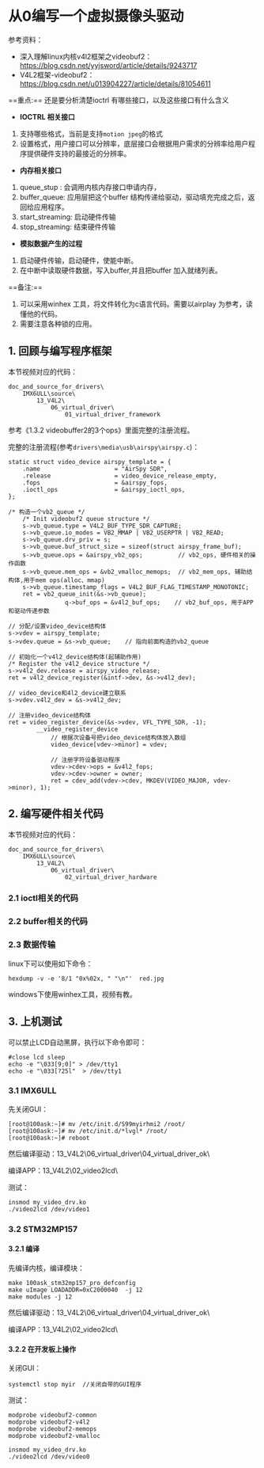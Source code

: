 # 从0编写一个虚拟摄像头驱动 #

参考资料：

* 深入理解linux内核v4l2框架之videobuf2：https://blog.csdn.net/yyjsword/article/details/9243717
* V4L2框架-videobuf2：https://blog.csdn.net/u013904227/article/details/81054611

==重点:== 还是要分析清楚ioctrl 有哪些接口，以及这些接口有什么含义

* **IOCTRL 相关接口**

1. 支持哪些格式，当前是支持`motion jpeg`的格式
2. 设置格式，用户接口可以分辨率，底层接口会根据用户需求的分辨率给用户程序提供硬件支持的最接近的分辨率。

* **内存相关接口**

1. queue_stup : 会调用内核内存接口申请内存，
2. buffer_queue:    应用层把这个buffer 结构传递给驱动，驱动填充完成之后，返回给应用程序。
3. start_streaming: 启动硬件传输
4. stop_streaming: 结束硬件传输

* **模拟数据产生的过程**

1. 启动硬件传输，启动硬件，使能中断。
2. 在中断中读取硬件数据，写入buffer,并且把buffer 加入就绪列表。

==备注:==

1. 可以采用winhex 工具，将文件转化为c语言代码。需要以airplay 为参考，读懂他的代码。
2. 需要注意各种锁的应用。





## 1. 回顾与编写程序框架

本节视频对应的代码：

```shell
doc_and_source_for_drivers\
	IMX6ULL\source\
		13_V4L2\
			06_virtual_driver\
				01_virtual_driver_framework
```



参考《1.3.2 videobuffer2的3个ops》里面完整的注册流程。

完整的注册流程(参考`drivers\media\usb\airspy\airspy.c`)：

```shell
static struct video_device airspy_template = {
	.name                     = "AirSpy SDR",
	.release                  = video_device_release_empty,
	.fops                     = &airspy_fops,
	.ioctl_ops                = &airspy_ioctl_ops,
};

/* 构造一个vb2_queue */
	/* Init videobuf2 queue structure */
	s->vb_queue.type = V4L2_BUF_TYPE_SDR_CAPTURE;
	s->vb_queue.io_modes = VB2_MMAP | VB2_USERPTR | VB2_READ;
	s->vb_queue.drv_priv = s;
	s->vb_queue.buf_struct_size = sizeof(struct airspy_frame_buf);
	s->vb_queue.ops = &airspy_vb2_ops;          // vb2_ops, 硬件相关的操作函数
	s->vb_queue.mem_ops = &vb2_vmalloc_memops;  // vb2_mem_ops, 辅助结构体,用于mem ops(alloc、mmap)
	s->vb_queue.timestamp_flags = V4L2_BUF_FLAG_TIMESTAMP_MONOTONIC;
	ret = vb2_queue_init(&s->vb_queue);
				q->buf_ops = &v4l2_buf_ops;    // vb2_buf_ops, 用于APP和驱动传递参数

// 分配/设置video_device结构体
s->vdev = airspy_template;
s->vdev.queue = &s->vb_queue;    // 指向前面构造的vb2_queue

// 初始化一个v4l2_device结构体(起辅助作用)
/* Register the v4l2_device structure */
s->v4l2_dev.release = airspy_video_release;
ret = v4l2_device_register(&intf->dev, &s->v4l2_dev);

// video_device和4l2_device建立联系
s->vdev.v4l2_dev = &s->v4l2_dev;

// 注册video_device结构体
ret = video_register_device(&s->vdev, VFL_TYPE_SDR, -1);
		__video_register_device
			// 根据次设备号把video_device结构体放入数组
			video_device[vdev->minor] = vdev;
			
			// 注册字符设备驱动程序
			vdev->cdev->ops = &v4l2_fops;
			vdev->cdev->owner = owner;
			ret = cdev_add(vdev->cdev, MKDEV(VIDEO_MAJOR, vdev->minor), 1);

```



## 2. 编写硬件相关代码

本节视频对应的代码：

```shell
doc_and_source_for_drivers\
	IMX6ULL\source\
		13_V4L2\
			06_virtual_driver\
				02_virtual_driver_hardware
```

### 2.1 ioctl相关的代码



### 2.2 buffer相关的代码



### 2.3 数据传输

linux下可以使用如下命令：

```shell
hexdump -v -e '8/1 "0x%02x, " "\n"'  red.jpg
```

windows下使用winhex工具，视频有教。



## 3. 上机测试



可以禁止LCD自动黑屏，执行以下命令即可：

```shell
#close lcd sleep
echo -e "\033[9;0]" > /dev/tty1
echo -e "\033[?25l"  > /dev/tty1
```



### 3.1 IMX6ULL

先关闭GUI：

```shell
[root@100ask:~]# mv /etc/init.d/S99myirhmi2 /root/
[root@100ask:~]# mv /etc/init.d/*lvgl* /root/
[root@100ask:~]# reboot
```

然后编译驱动：13_V4L2\06_virtual_driver\04_virtual_driver_ok\

编译APP：13_V4L2\02_video2lcd\

测试：

```shell
insmod my_video_drv.ko
./video2lcd /dev/video1
```





### 3.2 STM32MP157

#### 3.2.1 编译

先编译内核，编译模块：

```shell
make 100ask_stm32mp157_pro_defconfig
make uImage LOADADDR=0xC2000040  -j 12
make modules -j 12
```





然后编译驱动：13_V4L2\06_virtual_driver\04_virtual_driver_ok\

编译APP：13_V4L2\02_video2lcd\





#### 3.2.2 在开发板上操作

关闭GUI：

```shell
systemctl stop myir  //关闭自带的GUI程序
```

测试：

```shell
modprobe videobuf2-common
modprobe videobuf2-v4l2
modprobe videobuf2-memops
modprobe videobuf2-vmalloc

insmod my_video_drv.ko
./video2lcd /dev/video0
```



